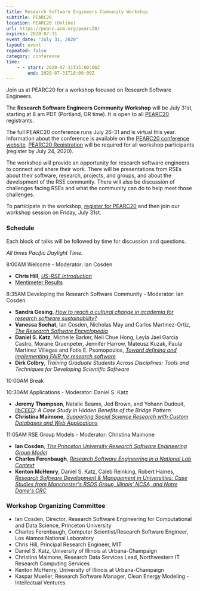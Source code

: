 ```yaml
---
title: Research Software Engineers Community Workshop
subtitle: PEARC20
location: PEARC20 (Online)
url: https://pearc.acm.org/pearc20/
expires: 2020-07-31
event_date: "July 31, 2020"
layout: event
repeated: false
category: conference
time:
    - - start: 2020-07-31T15:00:00Z
        end: 2020-07-31T18:00:00Z
---
```



Join us at PEARC20 for a workshop focused on Research Software Engineers.  

The **Research Software Engineers Community Workshop** will be July 31st, starting at 8 am PDT (Portland, OR time).  It is open to all [PEARC20](https://pearc.acm.org/pearc20/) registrants.  

The full PEARC20 conference runs July 26-31 and is virtual this year.  Information about the conference is available on the [PEARC20
conference website](https://pearc.acm.org/pearc20/).  [PEARC20 Registration](http://www.cvent.com/events/practice-and-experience-in-advanced-research-computing-2020-pearc-/event-summary-e4cda8bfe4c545b7bb3e458e13a128c2.aspx) will be required for all workshop participants (register by July 24, 2020).

The workshop will provide an opportunity for
research software engineers to connect and share their work.  There will be
presentations from RSEs about their software, research, projects, and groups, and about
the development of the RSE community.  There will also be discussion of challenges facing RSEs and what the community can do to help meet those challenges.

To participate in the workshop, [register for PEARC20](http://www.cvent.com/events/practice-and-experience-in-advanced-research-computing-2020-pearc-/event-summary-e4cda8bfe4c545b7bb3e458e13a128c2.aspx) and then join our workshop session on Friday, July 31st.

### Schedule

Each block of talks will be followed by time for discussion and questions.

*All times Pacific Daylight Time.*

8:00AM	Welcome - Moderator: Ian Cosden
* **Chris Hill**, *[US-RSE Introduction](https://docs.google.com/presentation/d/15xkNnCiktwkLFHk3vaairkhgMnNstCB3/edit#slide=id.g8d5321ecac_0_131)*
* [Mentimeter Results](https://drive.google.com/file/d/1wlIu9WogOKTikt5s5MvyuRkWsfUp5Iqb/view?usp=sharing)

8:35AM	Developing the Research Software Community - Moderator: Ian Cosden
* **Sandra Gesing**, *[How to reach a cultural change in academia for research software sustainability?](https://docs.google.com/presentation/d/e/2PACX-1vQKWZcExujEy66pT2jKJqSEtF6ChAJe5igapjjKeiPESfpAcOULVz6PqQ7bsUSWIg/pub?start=false&loop=false&delayms=3000)*
* **Vanessa Sochat**, Ian Cosden, Nicholas May and Carlos Martinez-Ortiz, *[The Research Software Encyclopedia](https://docs.google.com/presentation/d/e/2PACX-1vSeEshzCmKOQHFCqtMEzlu4LX_OtG7H-sT150oZJANF9CDGkN105dCax6ti4zlzMcDYPlWo4PnrgD-k/pub?start=false&loop=false&delayms=3000)*
* **Daniel S. Katz**,	Michelle Barker, Neil Chue Hong, Leyla Jael Garcia Castro, Morane Gruenpeter, Jennifer Harrow, Mateusz Kuzak, Paula Martinez Villegas and Fotis E. Psomopoulos, *[Toward defining and implementing FAIR for research software](https://docs.google.com/presentation/d/1Z47fcaUc6Mtg4MAQVsn63ORyNM27NU3uE3pScICMVEw/present)*	
* **Dirk Colbry**,	*Training Graduate Students Across Disciplines: Tools and Techniques for Developing Scientific Software*	

10:00AM	Break  	

10:30AM	Applications - Moderator: Daniel S. Katz
* **Jeremy Thompson**, Natalie Beams, Jed Brown, and Yohann Dudouit, *[libCEED](https://github.com/CEED/libCEED): A Case Study in Hidden Benefits of the Bridge Pattern*	
* **Christina Maimone**,	*[Supporting Social Science Research with Custom Databases and Web Applications](https://docs.google.com/presentation/d/1fCxgVmrnVGl4iC3_0oGwK4Cr7Sog13pNrjcCZ4krrXM/edit?usp=sharing)*	
	
11:05AM	RSE Group Models - Moderator: Christina Maimone
* **Ian Cosden**,	*[The Princeton University Research Software Engineering Group Model](https://drive.google.com/file/d/1C4tJi98CL5wa35_iR6a8Z6OKHdKhw1Te/view?usp=sharing)*
* **Charles Ferenbaugh**,	*[Research Software Engineering in a National Lab Context](https://drive.google.com/file/d/1WWwu0v-6kD3MkXqp5-PSgpD0z0WvuznE/view)*
* **Kenton McHenry**, Daniel S. Katz, Caleb Reinking, Robert Haines,	*[Research Software Development & Management in Universities: Case Studies from Manchester's RSDS Group, Illinois' NCSA, and Notre Dame's CRC](https://drive.google.com/file/d/1rk-ou80NrfalZUA269Pi4Xv46t7UvqjO/view?usp=sharing)*	
		


### Workshop Organizing Committee

* Ian Cosden, Director, Research Software Engineering for Computational and Data Science, Princeton University
* Charles Ferenbaugh, Computer Scientist/Research Software Engineer, Los Alamos National Laboratory
* Chris Hill, Principal Research Engineer, MIT
* Daniel S. Katz, University of Illinois at Urbana-Champaign
* Christina Maimone, Research Data Services Lead, Northwestern IT Research Computing Services
* Kenton McHenry, University of Illinois at Urbana-Champaign
* Kaspar Mueller,  Research Software Manager, Clean Energy Modeling - Intellectual Ventures
